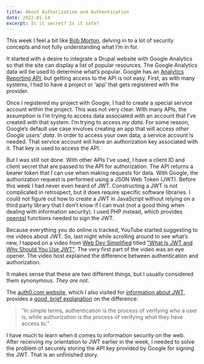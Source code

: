 ```yaml
---
title: About Authorization and Authentication
date: 2022-01-14
excerpt: Is it secret? Is it safe?
---
```

<span class="dropcap">T</span>his week I feel a bit like [Bob Morton](https://robocop.fandom.com/wiki/Bob_Morton), delving in to a lot of security concepts and not fully understanding what I’m in for.

It started with a desire to integrate a Drupal website with Google Analytics so that the site can display a list of popular resources. The Google Analytics data will be used to determine what’s popular. Google has an [Analytics Reporting API](https://developers.google.com/analytics/devguides/reporting/core/v4), but getting access to the API is not easy. First, as with many systems, I had to have a project or ‘app’ that gets registered with the provider.

Once I registered my project with Google, I had to create a special service account within the project. This was not very clear. With many APIs, the assumption is I’m trying to access data associated with an account that I’ve created with that system. I’m trying to access *my data*. For some reason, Google’s default use case involves creating an app that will access *other Google users’ data*. In order to access your own data, a service account is needed. That service account will have an authorization key associated with it. That key is used to access the API.

But I was still not done. With other APIs I’ve used, I have a client ID and client secret that are passed to the API for authorization. The API returns a bearer token that I can use when making requests for data. With Google, the authorization request is performed using a JSON Web Token (JWT). Before this week I had never even heard of JWT. Constructing a JWT is not complicated in retrospect, but it does require specific software libraries. I could not figure out how to create a JWT in JavaScript without relying on a third party library that I don’t know if I can trust (not a good thing when dealing with information security). I used PHP instead, which provides [openssl](https://www.php.net/manual/en/book.openssl.php) functions needed to sign the JWT.

Because everything you do online is tracked, YouTube started suggesting to me videos about JWT. So, last night while scrolling around to see what’s new, I tapped on a video from [Web Dev Simplified](https://www.youtube.com/channel/UCFbNIlppjAuEX4znoulh0Cw) titled ["What Is JWT and Why Should You Use JWT"](https://www.youtube.com/watch?v=7Q17ubqLfaM). The very first part of the video was an eye opener. The video host explained the difference between authentication and authorization.

It makes sense that these are two different things, but I usually considered them synonymous. *They are not*.

The [auth0.com website](https://auth0.com/docs), which I also visited for [information about JWT](https://auth0.com/docs/secure/tokens/json-web-tokens), provides a [good, brief explanation](https://auth0.com/docs/get-started/identity-fundamentals/authentication-and-authorization) on the difference:

> “In simple terms, authentication is the process of verifying who a user is, while authorization is the process of verifying what they have access to.”

I have much to learn when it comes to information security on the web. After receiving my orientation to JWT earlier in the week, I needed to solve the problem of securely storing the API key provided by Google for signing the JWT. That is an unfinished story.